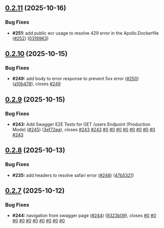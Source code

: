 ## [0.2.11](https://github.com/VilnaCRM-Org/website/compare/v0.2.10...v0.2.11) (2025-10-16)


### Bug Fixes

* **#251:** add public ecr usage to resolve 429 error in the Apollo.Dockerfile ([#252](https://github.com/VilnaCRM-Org/website/issues/252)) ([0319963](https://github.com/VilnaCRM-Org/website/commit/03199634edaee9132aead84e3d94305ff4ccb9aa))



## [0.2.10](https://github.com/VilnaCRM-Org/website/compare/v0.2.9...v0.2.10) (2025-10-15)


### Bug Fixes

* **#249:** add body to error response to prevent 5xx error ([#250](https://github.com/VilnaCRM-Org/website/issues/250)) ([a10b478](https://github.com/VilnaCRM-Org/website/commit/a10b4784814c3e746c23e8eb93c13d4e459e5891)), closes [#249](https://github.com/VilnaCRM-Org/website/issues/249)



## [0.2.9](https://github.com/VilnaCRM-Org/website/compare/v0.2.8...v0.2.9) (2025-10-15)


### Bug Fixes

* **#243:** Add Swagger E2E Tests for GET /users Endpoint (Production Mode) ([#245](https://github.com/VilnaCRM-Org/website/issues/245)) ([3ef72ea](https://github.com/VilnaCRM-Org/website/commit/3ef72eac1f24b363dac7e62d922cc7267b04c08e)), closes [#243](https://github.com/VilnaCRM-Org/website/issues/243) [#243](https://github.com/VilnaCRM-Org/website/issues/243) [#0](https://github.com/VilnaCRM-Org/website/issues/0) [#0](https://github.com/VilnaCRM-Org/website/issues/0) [#0](https://github.com/VilnaCRM-Org/website/issues/0) [#0](https://github.com/VilnaCRM-Org/website/issues/0) [#0](https://github.com/VilnaCRM-Org/website/issues/0) [#0](https://github.com/VilnaCRM-Org/website/issues/0) [#0](https://github.com/VilnaCRM-Org/website/issues/0) [#0](https://github.com/VilnaCRM-Org/website/issues/0) [#243](https://github.com/VilnaCRM-Org/website/issues/243)



## [0.2.8](https://github.com/VilnaCRM-Org/website/compare/v0.2.7...v0.2.8) (2025-10-13)


### Bug Fixes

* **#235:** add headers to resolve safari error ([#248](https://github.com/VilnaCRM-Org/website/issues/248)) ([47b5321](https://github.com/VilnaCRM-Org/website/commit/47b5321e93f7cdd9307403abfe9469c3f0961fa6))



## [0.2.7](https://github.com/VilnaCRM-Org/website/compare/v0.2.6...v0.2.7) (2025-10-12)


### Bug Fixes

* **#244:** navigation from swagger page ([#244](https://github.com/VilnaCRM-Org/website/issues/244)) ([9323b09](https://github.com/VilnaCRM-Org/website/commit/9323b0984ec9c4a1ae52d1328a3ec6827079c848)), closes [#0](https://github.com/VilnaCRM-Org/website/issues/0) [#0](https://github.com/VilnaCRM-Org/website/issues/0) [#0](https://github.com/VilnaCRM-Org/website/issues/0) [#0](https://github.com/VilnaCRM-Org/website/issues/0) [#0](https://github.com/VilnaCRM-Org/website/issues/0) [#0](https://github.com/VilnaCRM-Org/website/issues/0) [#0](https://github.com/VilnaCRM-Org/website/issues/0) [#0](https://github.com/VilnaCRM-Org/website/issues/0) [#0](https://github.com/VilnaCRM-Org/website/issues/0) [#0](https://github.com/VilnaCRM-Org/website/issues/0)



